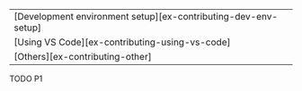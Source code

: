 ||
|--------|
| [Development environment setup][ex-contributing-dev-env-setup] |
| [Using VS Code][ex-contributing-using-vs-code] |
| [Others][ex-contributing-other] |

<div class="hidden">
TODO P1
</div>
